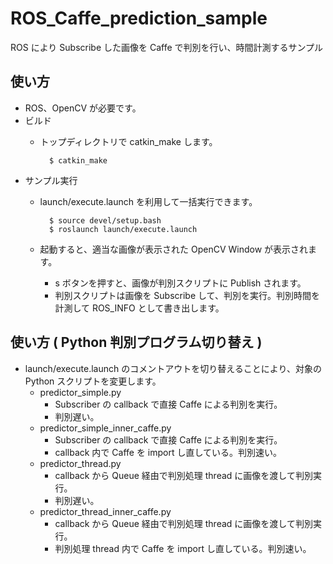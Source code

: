 # ROS_Caffe_prediction_sample
ROS により Subscribe した画像を Caffe で判別を行い、時間計測するサンプル

## 使い方
- ROS、OpenCV が必要です。
- ビルド
    - トップディレクトリで catkin_make します。

            $ catkin_make

- サンプル実行
    - launch/execute.launch を利用して一括実行できます。

            $ source devel/setup.bash
            $ roslaunch launch/execute.launch

    - 起動すると、適当な画像が表示された OpenCV Window が表示されます。
        - s ボタンを押すと、画像が判別スクリプトに Publish されます。
        - 判別スクリプトは画像を Subscribe して、判別を実行。判別時間を計測して ROS_INFO として書き出します。


## 使い方 ( Python 判別プログラム切り替え )
- launch/execute.launch のコメントアウトを切り替えることにより、対象の Python スクリプトを変更します。
    - predictor_simple.py
        - Subscriber の callback で直接 Caffe による判別を実行。
        - 判別遅い。
    - predictor_simple_inner_caffe.py
        - Subscriber の callback で直接 Caffe による判別を実行。
        - callback 内で Caffe を import し直している。判別速い。
    - predictor_thread.py
        - callback から Queue 経由で判別処理 thread に画像を渡して判別実行。
        - 判別遅い。
    - predictor_thread_inner_caffe.py
        - callback から Queue 経由で判別処理 thread に画像を渡して判別実行。
        - 判別処理 thread 内で Caffe を import し直している。判別速い。


